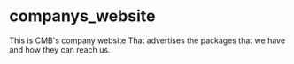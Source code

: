 # companys_website
This is CMB's company website That advertises the packages that we have and how they can reach us.
